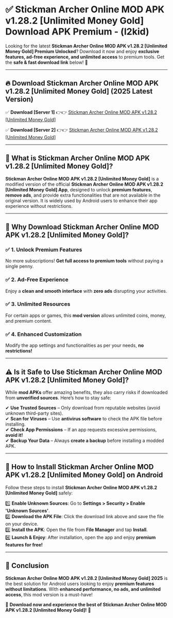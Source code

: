
# ✅ Stickman Archer Online MOD APK v1.28.2 [Unlimited Money Gold] Download APK Premium -  (l2kid) 

Looking for the latest **Stickman Archer Online MOD APK v1.28.2 [Unlimited Money Gold] Premium Unlocked**? Download it now and enjoy **exclusive features, ad-free experience, and unlimited access** to premium tools. Get the **safe & fast download link** below! 🚀

---

## 🔥 Download Stickman Archer Online MOD APK v1.28.2 [Unlimited Money Gold] (2025 Latest Version)

✅ **Download [Server 1]** 👉👉 [Stickman Archer Online MOD APK v1.28.2 [Unlimited Money Gold] ](https://apkcomod.com?title=Stickman_Archer_Online_MOD_APK_v1.28.2_[Unlimited_Money_Gold])  

✅ **Download [Server 2]** 👉👉 [Stickman Archer Online MOD APK v1.28.2 [Unlimited Money Gold] ](https://apkcomod.com?title=Stickman_Archer_Online_MOD_APK_v1.28.2_[Unlimited_Money_Gold])  


---

## 📌 What is Stickman Archer Online MOD APK v1.28.2 [Unlimited Money Gold]?

**Stickman Archer Online MOD APK v1.28.2 [Unlimited Money Gold]** is a modified version of the official **Stickman Archer Online MOD APK v1.28.2 [Unlimited Money Gold] App**, designed to unlock **premium features**, **remove ads**, and provide extra functionalities that are not available in the original version. It is widely used by Android users to enhance their app experience without restrictions.

---

## 🌟 Why Download Stickman Archer Online MOD APK v1.28.2 [Unlimited Money Gold]?

### ✅ 1. Unlock Premium Features
No more subscriptions! **Get full access to premium tools** without paying a single penny.

### ✅ 2. Ad-Free Experience
Enjoy a **clean and smooth interface** with **zero ads** disrupting your activities.

### ✅ 3. Unlimited Resources
For certain apps or games, this **mod version** allows unlimited coins, money, and premium content.

### ✅ 4. Enhanced Customization
Modify the app settings and functionalities as per your needs, **no restrictions!**

---

## ⚠️ Is it Safe to Use Stickman Archer Online MOD APK v1.28.2 [Unlimited Money Gold]?

While **mod APKs** offer amazing benefits, they also carry risks if downloaded from **unverified sources**. Here’s how to stay safe:

✔ **Use Trusted Sources** – Only download from reputable websites (avoid unknown third-party sites).  
✔ **Scan for Viruses** – Use **antivirus software** to check the APK file before installing.  
✔ **Check App Permissions** – If an app requests excessive permissions, **avoid it!**  
✔ **Backup Your Data** – Always **create a backup** before installing a modded APK.

---

## 📲 How to Install Stickman Archer Online MOD APK v1.28.2 [Unlimited Money Gold] on Android

Follow these steps to install **Stickman Archer Online MOD APK v1.28.2 [Unlimited Money Gold]** safely:

1️⃣ **Enable Unknown Sources**: Go to **Settings > Security > Enable 'Unknown Sources'**.  
2️⃣ **Download the APK File**: Click the download link above and save the file on your device.  
3️⃣ **Install the APK**: Open the file from **File Manager** and tap **Install**.  
4️⃣ **Launch & Enjoy**: After installation, open the app and enjoy **premium features for free!**

---

## 🚀 Conclusion

**Stickman Archer Online MOD APK v1.28.2 [Unlimited Money Gold] 2025** is the best solution for Android users looking to enjoy **premium features without limitations**. With **enhanced performance, no ads, and unlimited access**, this mod version is a must-have!

🔻 **Download now and experience the best of Stickman Archer Online MOD APK v1.28.2 [Unlimited Money Gold]!** 🔻

